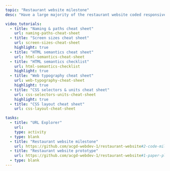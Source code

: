 ```yaml
---
topic: "Restaurant website milestone"
desc: "Have a large majority of the restaurant website coded responsively & functioning."

video_tutorials:
  - title: "Naming & paths cheat sheet"
    url: naming-paths-cheat-sheet
  - title: "Screen sizes cheat sheet"
    url: screen-sizes-cheat-sheet
    highlight: true
  - title: "HTML semantics cheat sheet"
    url: html-semantics-cheat-sheet
  - title: "HTML semantics checklist"
    url: html-semantics-checklist
    highlight: true
  - title: "Web typography cheat sheet"
    url: web-typography-cheat-sheet
    highlight: true
  - title: "CSS selectors & units cheat sheet"
    url: css-selectors-units-cheat-sheet
    highlight: true
  - title: "CSS layout cheat sheet"
    url: css-layout-cheat-sheet

tasks:
  - title: "URL Explorer"
    url:
    type: activity
  - type: blank
  - title: "Restaurant website milestone"
    url: https://github.com/acgd-webdev-1/restaurant-website#2-code-milestone
  - title: "Restaurant website prototype"
    url: https://github.com/acgd-webdev-1/restaurant-website#1-paper-plan
  - type: blank
---
```

